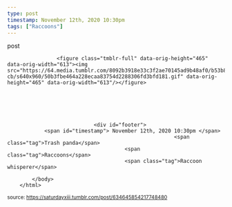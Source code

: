```yaml
---
type: post
timestamp: November 12th, 2020 10:30pm
tags: ["Raccoons"]
---
```

post

                    <figure class="tmblr-full" data-orig-height="465" data-orig-width="613"><img src="https://64.media.tumblr.com/8092b3918e33c3f2ae70145ad9b48af0/b53b83260ad3394c-cb/s640x960/50b3fbe464a228ecaa83754d2288306fd3bfd181.gif" data-orig-height="465" data-orig-width="613"/></figure>
                
                
                
                
                
                
                                <div id="footer">
                <span id="timestamp"> November 12th, 2020 10:30pm </span>
                                                          <span class="tag">Trash panda</span>
                                          <span class="tag">Raccoons</span>
                                          <span class="tag">Raccoon whisperer</span>
                                                    
            </body>
        </html>

        
<small>source: https://saturdayxiii.tumblr.com/post/634645854217748480</small>